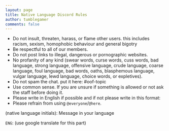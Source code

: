 ```yaml
---
layout: page
title: Native Language Discord Rules
author: tumblegamer
comments: false
---
```

- Do not insult, threaten, harass, or flame other users. this includes racism, sexism, homophobic behaviour and general bigotry
- Be respectful to all of our members.
- Do not post links to illegal, dangerous or pornographic websites.
- No profanity of any kind (swear words, curse words, cuss words, bad language, strong language, offensive language, crude language, coarse language, foul language, bad words, oaths, blasphemous language, vulgar language, lewd language, choice words, or expletives).
- Do not spam the chat. put it here: #oof-topic 
- Use common sense. If you are unsure if something is allowed or not ask the staff before doing it.
- Please write in English if possible and if not please write in this format:
- Please refrain from using `@everyone`/`@here`.

(native language initials): Message in your language

`ENG`: (use google translate for this part)
